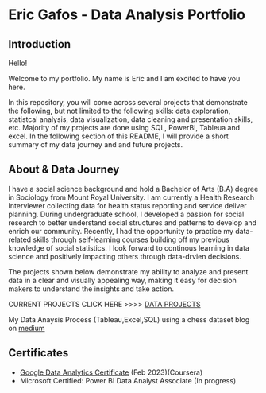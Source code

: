# Eric Gafos - Data Analysis Portfolio


## Introduction

Hello!

Welcome to my portfolio. My name is Eric and I am excited to have you here. 

In this repository, you will come across several projects that demonstrate the following, but not limited to the following skills: data exploration, statistcal analysis, data visualization, data cleaning and presentation skills, etc. Majority of my projects are done using SQL, PowerBI, Tableua and excel. In the following section of this README, I will provide a short summary of my data journey and and future projects. 

## About & Data Journey 

I have a social science background and hold a Bachelor of Arts (B.A) degree in Sociology from Mount Royal University. I am currently a Health Research Interviewer collecting data for health status reporting and service deliver planning. During undergraduate school, I developed a passion for social research to better understand social structures and patterns to develop and enrich our community. Recently, I had the opportunity to practice my data-related skills through self-learning courses building off my previous knowledge of social statistics. I look forward to continous learning in data science and positively impacting others through data-drvien decisions. 

The projects shown below demonstrate my ability to analyze and present data in a clear and visually appealing way, making it easy for decision makers to understand the insights and take action. 

CURRENT PROJECTS CLICK HERE >>>> [DATA PROJECTS](https://github.com/EGPortfolioGithub/Data-Analysis-Portfolio/projects?query=is%3Aopen)

My Data Anaysis Process (Tableau,Excel,SQL) using a chess dataset blog on [medium](https://medium.com/@egafos/data-science-and-world-blitz-chess-championship-2022-discovering-insights-in-chess-championship-e905717a77e2)

## Certificates
* [Google Data Analytics Certificate](https://www.credly.com/badges/f130f200-7f84-4659-a2ee-fed82da7f555/public_url) (Feb 2023)(Coursera)
* Microsoft Certified: Power BI Data Analyst Associate (In progress)

